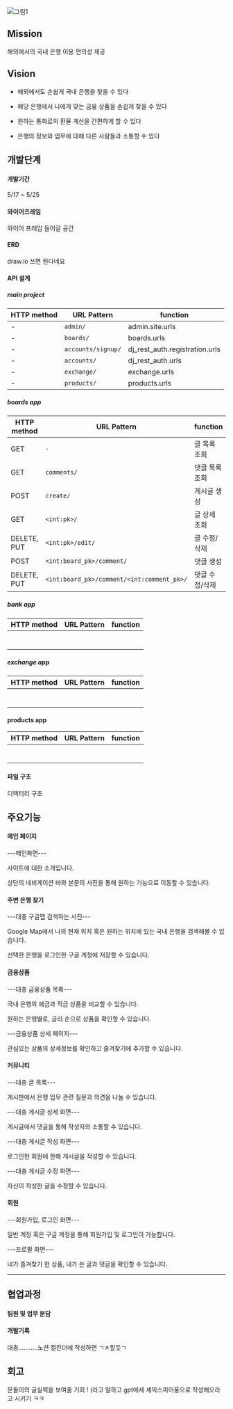 ![그림1](https://github.com/FinanceProduct/final_pjt/assets/116616569/95aa40db-b979-45c3-99f2-a580ca1776bb)

## Mission

해외에서의 국내 은행 이용 편의성 제공

## Vision

- 해외에서도 손쉽게 국내 은행을 찾을 수 있다
  
- 해당 은행에서 나에게 맞는 금융 상품을 손쉽게 찾을 수 있다
  
- 원하는 통화로의 환율 계산을 간편하게 할 수 있다
  
- 은행의 정보와 업무에 대해 다른 사람들과 소통할 수 있다
  

## 개발단계

#### 개발기간

5/17 ~ 5/25

#### 와이어프레임

와이어 프레임 들어갈 공간

#### ERD

draw.io 쓰면 된다네요

#### API 설계

##### main project

| HTTP method | URL Pattern | function |
| --- | --- | --- |
| -   | `admin/` | admin.site.urls |
| -   | `boards/` | boards.urls |
| -   | `accounts/signup/` | dj_rest_auth.registration.urls |
| -   | `accounts/` | dj_rest_auth.urls |
| -   | `exchange/` | exchange.urls |
| -   | `products/` | products.urls |

##### boards app

| HTTP method | URL Pattern | function |
| --- | --- | --- |
| GET | `-` | 글 목록 조회 |
| GET | `comments/` | 댓글 목록 조회 |
| POST | `create/` | 게시글 생성 |
| GET | `<int:pk>/` | 글 상세 조회 |
| DELETE, PUT | `<int:pk>/edit/` | 글 수정/삭제 |
| POST | `<int:board_pk>/comment/` | 댓글 생성 |
| DELETE, PUT | `<int:board_pk>/comment/<int:comment_pk>/` | 댓글 수정/삭제 |

##### bank app

| HTTP method | URL Pattern | function |
| --- | --- | --- |
|     |     |     |
|     |     |     |
|     |     |     |
|     |     |     |
|     |     |     |
|     |     |     |
|     |     |     |

##### exchange app

| HTTP method | URL Pattern | function |
| --- | --- | --- |
|     |     |     |
|     |     |     |
|     |     |     |
|     |     |     |
|     |     |     |
|     |     |     |
|     |     |     |

#### products app

| HTTP method | URL Pattern | function |
| --- | --- | --- |
|     |     |     |
|     |     |     |
|     |     |     |
|     |     |     |
|     |     |     |
|     |     |     |
|     |     |     |

#### 파일 구조

디렉터리 구조

## 주요기능

#### 메인 페이지

---메인화면---

사이트에 대한 소개입니다.

상단의 네비게이션 바와 본문의 사진을 통해 원하는 기능으로 이동할 수 있습니다.

#### 주변 은행 찾기

---대충 구글맵 검색하는 사진---

Google Map에서 나의 현재 위치 혹은 원하는 위치에 있는 국내 은행을 검색해볼 수 있습니다.

선택한 은행을 로그인한 구글 계정에 저장할 수 있습니다.

#### 금융상품

---대충 금융상품 목록---

국내 은행의 예금과 적금 상품을 비교할 수 있습니다.

원하는 은행별로, 금리 순으로 상품을 확인할 수 있습니다.

---금융상품 상세 페이지---

관심있는 상품의 상세정보를 확인하고 즐겨찾기에 추가할 수 있습니다.

#### 커뮤니티

---대충 글 목록---

게시판에서 은행 업무 관련 질문과 의견을 나눌 수 있습니다.

---대충 게시글 상세 화면---

게시글에서 댓글을 통해 작성자와 소통할 수 있습니다.

---대충 게시글 작성 화면---

로그인한 회원에 한해 게시글을 작성할 수 있습니다.

---대충 게시글 수정 화면---

자신이 작성한 글을 수정할 수 있습니다.

#### 회원

---회원가입, 로그인 화면---

일반 계정 혹은 구글 계정을 통해 회원가입 및 로그인이 가능합니다.

---프로필 화면---

내가 즐겨찾기 한 상품, 내가 쓴 글과 댓글을 확인할 수 있습니다.

---

## 협업과정

#### 팀원 및 업무 분담

#### 개발기록

대충...........노션 캘린더에 작성하면 ㄱㅊ할듯ㄱ

## 회고

문돌이의 글실력을 보여줄 기회 ! 
(라고 말하고 gpt에세 셰익스피어풍으로 작성해오라고 시키기 ㅋㅋ
